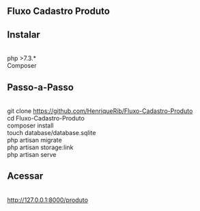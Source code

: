## Fluxo Cadastro Produto


## Instalar
<br> php >7.3.*
<br> Composer

## Passo-a-Passo
<br> git clone https://github.com/HenriqueRib/Fluxo-Cadastro-Produto
<br> cd Fluxo-Cadastro-Produto
<br> composer install
<br> touch database/database.sqlite
<br> php artisan migrate
<br> php artisan storage:link
<br> php artisan serve

## Acessar
<br> http://127.0.0.1:8000/produto

